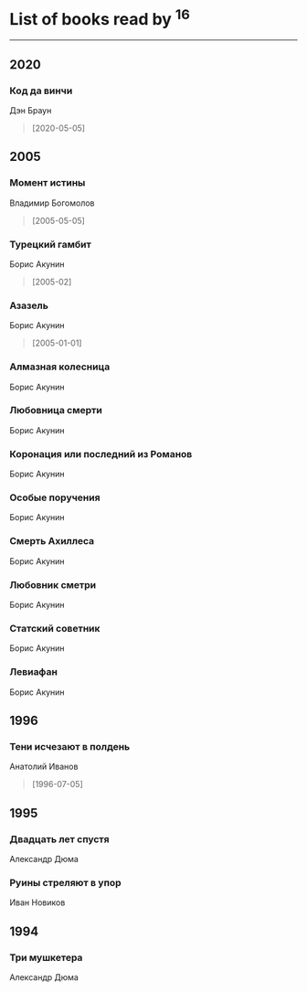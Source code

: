 # List of books read by [](https://plus.google.com/u/0/118261627879855357372/)<sup>16</sup>
---

## 2020

### Код да винчи
Дэн Браун
> [2020-05-05] 



## 2005

### Момент истины
Владимир Богомолов
> [2005-05-05] 


### Турецкий гамбит
Борис Акунин
> [2005-02] 


### Азазель
Борис Акунин
> [2005-01-01] 


### Алмазная колесница
Борис Акунин


### Любовница смерти
Борис Акунин


### Коронация или последний из Романов
Борис Акунин


### Особые поручения
Борис Акунин


### Смерть Ахиллеса
Борис Акунин


### Любовник сметри
Борис Акунин


### Статский советник
Борис Акунин


### Левиафан
Борис Акунин



## 1996

### Тени исчезают в полдень
Анатолий Иванов
> [1996-07-05] 



## 1995

### Двадцать лет спустя
Александр Дюма


### Руины стреляют в упор
Иван Новиков



## 1994

### Три мушкетера
Александр Дюма



